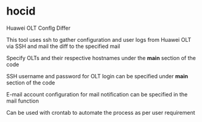 # hocid
Huawei OLT ConfIg Differ

This tool uses ssh to gather configuration and user logs from Huawei OLT via SSH and mail the diff to the specified mail

Specify OLTs and their respective hostnames under the __main__ section of the code

SSH username and password for OLT login can be specified under  __main__ section of the code

E-mail account configuration for mail notification can be specified in the mail function

Can be used with crontab to automate the process as per user requirement
